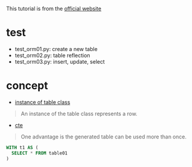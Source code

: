 This tutorial is from the [official website](https://docs.sqlalchemy.org/en/14/)

# test
- test_orm01.py: create a new table
- test_orm02.py: table reflection
- test_orm03.py: insert, update, select

# concept
- [instance of table class](https://docs.sqlalchemy.org/en/14/tutorial/orm_data_manipulation.html#instances-of-classes-represent-rows)
> An instance of the table class represents a row. 
- [cte](https://docs.sqlalchemy.org/en/14/tutorial/data_select.html#orm-entity-subqueries-ctes)
> One advantage is the generated table can be used more than once.
```sql
WITH t1 AS (
  SELECT * FROM table01
)
```
